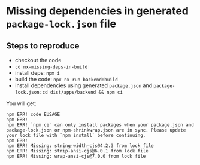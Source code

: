 # Missing dependencies in generated `package-lock.json` file

## Steps to reproduce

- checkout the code
- `cd nx-missing-deps-in-build`
- install deps: `npm i`
- build the code: `npx nx run backend:build`
- install dependencies using generated `package.json` and `package-lock.json`: `cd dist/apps/backend && npm ci`

You will get:
```text
npm ERR! code EUSAGE
npm ERR!
npm ERR! `npm ci` can only install packages when your package.json and package-lock.json or npm-shrinkwrap.json are in sync. Please update your lock file with `npm install` before continuing.
npm ERR!
npm ERR! Missing: string-width-cjs@4.2.3 from lock file
npm ERR! Missing: strip-ansi-cjs@6.0.1 from lock file
npm ERR! Missing: wrap-ansi-cjs@7.0.0 from lock file
```
